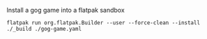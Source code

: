 Install a gog game into a flatpak sandbox

```
flatpak run org.flatpak.Builder --user --force-clean --install ./_build ./gog-game.yaml
```
